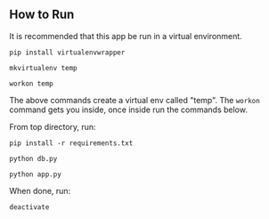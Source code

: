 ## How to Run
It is recommended that this app be run in a virtual environment. 

`pip install virtualenvwrapper`

`mkvirtualenv temp`

`workon temp`

The above commands create a virtual env called "temp". The `workon` command gets you inside, once inside run the commands below.

From top directory, run:

`pip install -r requirements.txt`

`python db.py`

`python app.py`


When done, run:

`deactivate` 





